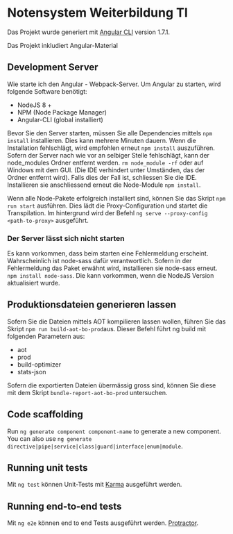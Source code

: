 # Notensystem Weiterbildung TI

Das Projekt wurde generiert mit [Angular CLI](https://github.com/angular/angular-cli) version 1.7.1.

Das Projekt inkludiert Angular-Material


## Development Server

Wie starte ich den Angular - Webpack-Server. 
Um Angular zu starten, wird folgende Software benötigt: 

* NodeJS 8 +
* NPM (Node Package Manager)
* Angular-CLI (global installiert) 

Bevor Sie den Server starten, müssen Sie alle Dependencies mittels `npm install` installieren. 
Dies kann mehrere Minuten dauern. 
Wenn die Installation fehlschlägt, wird empfohlen erneut `npm install` auszuführen. 
Sofern der Server nach wie vor an selbiger Stelle fehlschlägt, kann der node_modules Ordner entfernt werden.
`rm node_module -rf` oder auf Windows mit dem GUI. 
(Die IDE verhindert unter Umständen, das der Ordner entfernt wird). Falls dies der Fall ist, schliessen Sie die IDE. 
Installieren sie anschliessend erneut die Node-Module `npm install`. 

Wenn alle Node-Pakete erfolgreich installiert sind, können Sie das Skript `npm run start` ausführen. 
Dies lädt die Proxy-Configuration und startet die Transpilation. 
Im hintergrund wird der Befehl `ng serve --proxy-config <path-to-proxy>` ausgeführt. 


### Der Server lässt sich nicht starten
Es kann vorkommen, dass beim starten eine Fehlermeldung erscheint. 
Wahrscheinlich ist node-sass dafür verantwortlich. Sofern in der Fehlermeldung das Paket erwähnt wird, installieren sie node-sass erneut. `npm install node-sass`. Die kann vorkommen, wenn die NodeJS Version aktualisiert wurde. 

## Produktionsdateien generieren lassen

Sofern Sie die Dateien mittels AOT kompilieren lassen wollen, führen Sie das Skript `npm run build-aot-bo-prod`aus.
Dieser Befehl führt ng build mit folgenden Parametern aus: 
* aot
* prod
* build-optimizer
* stats-json

Sofern die exportierten Dateien übermässig gross sind, können Sie diese mit dem Skript `bundle-report-aot-bo-prod` untersuchen.

## Code scaffolding

Run `ng generate component component-name` to generate a new component. You can also use `ng generate directive|pipe|service|class|guard|interface|enum|module`.


## Running unit tests

Mit `ng test` können Unit-Tests mit [Karma](https://karma-runner.github.io) ausgeführt werden.

## Running end-to-end tests

Mit `ng e2e` können end to end Tests ausgeführt werden. [Protractor](http://www.protractortest.org/).
